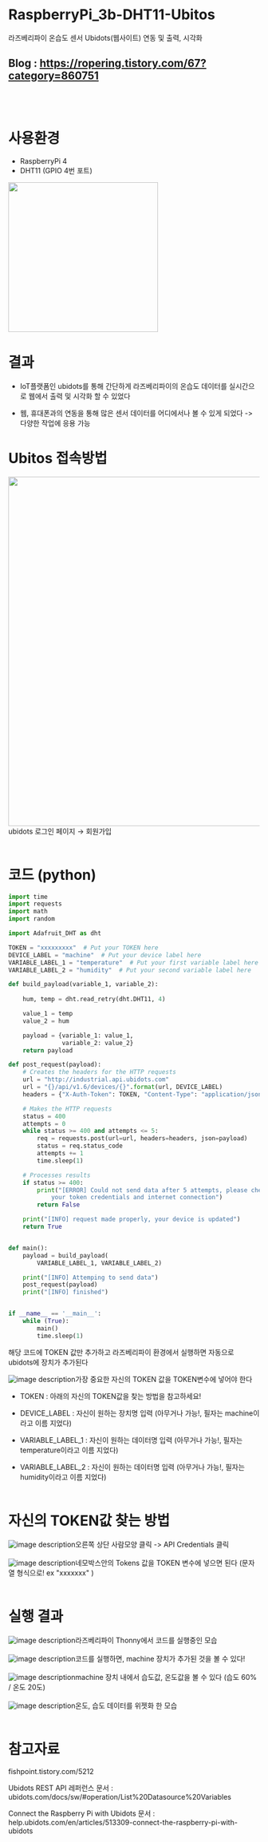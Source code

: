 # RaspberryPi_3b-DHT11-Ubitos
라즈베리파이 온습도 센서 Ubidots(웹사이트) 연동 및 출력, 시각화

## Blog : https://ropering.tistory.com/67?category=860751
<br></br>
# 사용환경
- RaspberryPi 4
- DHT11 (GPIO 4번 포트)

<img src="https://img1.daumcdn.net/thumb/R1280x0/?scode=mtistory2&fname=https%3A%2F%2Fblog.kakaocdn.net%2Fdn%2FcIoYUD%2FbtqSmBHauLG%2FaK9KDiMapXTk97zeLRsKF1%2Fimg.png" width="300">

# 결과
- IoT플랫폼인 ubidots를 통해 간단하게 라즈베리파이의 온습도 데이터를 실시간으로 웹에서 출력 및 시각화 할 수 있었다

- 웹, 휴대폰과의 연동을 통해 많은 센서 데이터를 어디에서나 볼 수 있게 되었다 -> 다양한 작업에 응용 가능

# Ubitos 접속방법
<img src="https://img1.daumcdn.net/thumb/R1280x0/?scode=mtistory2&fname=https%3A%2F%2Fblog.kakaocdn.net%2Fdn%2Fbz8XrZ%2FbtqSdtQHph8%2FyippKziSBXmX8FZkVRKR91%2Fimg.png" width="700">
ubidots 로그인 페이지 → 회원가입
<br></br>

# 코드 (python)
``` python
import time
import requests
import math
import random

import Adafruit_DHT as dht

TOKEN = "xxxxxxxxx"  # Put your TOKEN here
DEVICE_LABEL = "machine"  # Put your device label here 
VARIABLE_LABEL_1 = "temperature"  # Put your first variable label here
VARIABLE_LABEL_2 = "humidity"  # Put your second variable label here

def build_payload(variable_1, variable_2):
    
    hum, temp = dht.read_retry(dht.DHT11, 4)

    value_1 = temp
    value_2 = hum

    payload = {variable_1: value_1,
               variable_2: value_2}
    return payload

def post_request(payload):
    # Creates the headers for the HTTP requests
    url = "http://industrial.api.ubidots.com"
    url = "{}/api/v1.6/devices/{}".format(url, DEVICE_LABEL)
    headers = {"X-Auth-Token": TOKEN, "Content-Type": "application/json"}

    # Makes the HTTP requests
    status = 400
    attempts = 0
    while status >= 400 and attempts <= 5:
        req = requests.post(url=url, headers=headers, json=payload)
        status = req.status_code
        attempts += 1
        time.sleep(1)

    # Processes results
    if status >= 400:
        print("[ERROR] Could not send data after 5 attempts, please check \
            your token credentials and internet connection")
        return False

    print("[INFO] request made properly, your device is updated")
    return True


def main():
    payload = build_payload(
        VARIABLE_LABEL_1, VARIABLE_LABEL_2)

    print("[INFO] Attemping to send data")
    post_request(payload)
    print("[INFO] finished")


if __name__ == '__main__':
    while (True):
        main()
        time.sleep(1)

```
해당 코드에 TOKEN 값만 추가하고 라즈베리파이 환경에서 실행하면 자동으로 ubidots에 장치가 추가된다

![image description](https://img1.daumcdn.net/thumb/R1280x0/?scode=mtistory2&fname=https%3A%2F%2Fblog.kakaocdn.net%2Fdn%2Fdr83UA%2FbtqR9lTdVGO%2FG4ljPYu7eS2EG2YCg2ZlF0%2Fimg.png)가장 중요한 자신의 TOKEN 값을 TOKEN변수에 넣어야 한다

- TOKEN : 아래의 자신의 TOKEN값을 찾는 방법을 참고하세요!

- DEVICE_LABEL : 자신이 원하는 장치명 입력 (아무거나 가능!, 필자는 machine이라고 이름 지었다)

- VARIABLE_LABEL_1 : 자신이 원하는 데이터명 입력 (아무거나 가능!, 필자는 temperature이라고 이름 지었다)

- VARIABLE_LABEL_2 : 자신이 원하는 데이터명 입력 (아무거나 가능!, 필자는 humidity이라고 이름 지었다)
<br></br>
# 자신의 TOKEN값 찾는 방법
![image description](https://img1.daumcdn.net/thumb/R1280x0/?scode=mtistory2&fname=https%3A%2F%2Fblog.kakaocdn.net%2Fdn%2FbRPjmx%2FbtqR6vhBuSj%2FwHWmiNFngKxm9BBPaqchz1%2Fimg.png)오른쪽 상단 사람모양 클릭 -> API Credentials 클릭
<br></br>
![image description](https://img1.daumcdn.net/thumb/R1280x0/?scode=mtistory2&fname=https%3A%2F%2Fblog.kakaocdn.net%2Fdn%2Fs9YeZ%2FbtqSpG2u044%2FWGQKnD34nbYsZKe2r9Mm1K%2Fimg.png)네모박스안의 Tokens 값을 TOKEN 변수에 넣으면 된다 (문자열 형식으로! ex "xxxxxxx" )
<br></br>
# 실행 결과
![image description](https://img1.daumcdn.net/thumb/R1280x0/?scode=mtistory2&fname=https%3A%2F%2Fblog.kakaocdn.net%2Fdn%2F7PYc2%2FbtqSdu27OhM%2FMuTkyWNwDBuAI8yKY5suL0%2Fimg.png)라즈베리파이 Thonny에서 코드를 실행중인 모습
<br></br>
![image description](https://img1.daumcdn.net/thumb/R1280x0/?scode=mtistory2&fname=https%3A%2F%2Fblog.kakaocdn.net%2Fdn%2FbkuxuI%2FbtqR9nwMyoU%2FGF8hxMRNFp3E5eHvlF6TgK%2Fimg.png)코드를 실행하면, machine 장치가 추가된 것을 볼 수 있다!
<br></br>
![image description](https://img1.daumcdn.net/thumb/R1280x0/?scode=mtistory2&fname=https%3A%2F%2Fblog.kakaocdn.net%2Fdn%2FkBSBr%2FbtqSpHtAx6a%2FISxu0yh4CFq2ONB1Wkeeyk%2Fimg.png)machine 장치 내에서 습도값, 온도값을 볼 수 있다 (습도 60% / 온도 20도)
<br></br>
![image description](https://img1.daumcdn.net/thumb/R1280x0/?scode=mtistory2&fname=https%3A%2F%2Fblog.kakaocdn.net%2Fdn%2FcKs47E%2FbtqR3SYm500%2FMkbzU4SymLQhq82Ot8xe01%2Fimg.png)온도, 습도 데이터를 위젯화 한 모습
<br></br>
# 참고자료
fishpoint.tistory.com/5212

Ubidots REST API 레퍼런스 문서 : ubidots.com/docs/sw/#operation/List%20Datasource%20Variables

Connect the Raspberry Pi with Ubidots 문서 : help.ubidots.com/en/articles/513309-connect-the-raspberry-pi-with-ubidots
